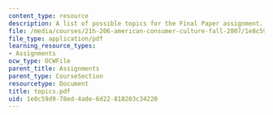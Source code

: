 ```yaml
---
content_type: resource
description: A list of possible topics for the Final Paper assignment.
file: /media/courses/21h-206-american-consumer-culture-fall-2007/1e8c59d978ed4ade6d22818203c34220_topics.pdf
file_type: application/pdf
learning_resource_types:
- Assignments
ocw_type: OCWFile
parent_title: Assignments
parent_type: CourseSection
resourcetype: Document
title: topics.pdf
uid: 1e8c59d9-78ed-4ade-6d22-818203c34220
---
```

